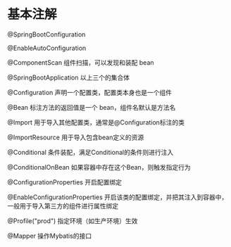 # 基本注解

@SpringBootConfiguration

@EnableAutoConfiguration

@ComponentScan                                   组件扫描，可以发现和装配 bean

@SpringBootApplication                         以上三个的集合体

@Configuration                                        声明一个配置类，配置类本身也是一个组件

@Bean                                                        标注方法的返回值是一个 bean，组件名默认是方法名

@Import                                                     用于导入其他配置类，通常是@Configuration标注的类

@ImportResource                                    用于导入包含bean定义的资源

@Conditional                                             条件装配，满足Conditional的条件则进行注入

@ConditionalOnBean                              如果容器中存在这个Bean，则触发指定行为

@ConfigurationProperties                      开启配置绑定

@EnableConfigurationProperties          开启该类的配置绑定，并把其注入到容器中，一般用于导入第三方的组件进行属性绑定

@Profile("prod")                                        指定环境（如生产环境）生效



@Mapper                                                    操作Mybatis的接口
